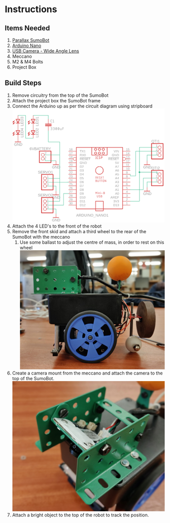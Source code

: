 # Instructions
## Items Needed
1. [Parallax SumoBot](https://www.parallax.com/product/27402)
1. [Arduino Nano](https://store.arduino.cc/arduino-nano)
1. [USB Camera - Wide Angle Lens](https://www.amazon.co.uk/ELP-Support-Security-Conference-megapixel/dp/B01C2PIB56/ref=sr_1_8?keywords=elp+usb+camera&qid=1558566784&s=gateway&sr=8-8)
1. Meccano
1. M2 & M4 Bolts
1. Project Box

## Build Steps
1. Remove circuitry from the top of the SumoBot
1. Attach the project box the SumoBot frame
1. Connect the Arduino up as per the circuit diagram using stripboard
![](Images/ArduinoSch.png)
1. Attach the 4 LED's to the front of the robot
1. Remove the front skid and attach a third wheel to the rear of the SumoBot with the meccano
    1. Use some ballast to adjust the centre of mass, in order to rest on this wheel
    ![](Images/WilliamSide.jpg)
1. Create a camera mount from the meccano and attach the camera to the top of the SumoBot.
![](Images/Camera_Mount.jpg)
1. Attach a bright object to the top of the robot to track the position.
